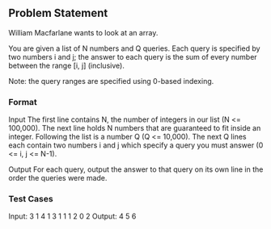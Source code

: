 ## Problem Statement 
William Macfarlane wants to look at an array.

You are given a list of N numbers and Q queries. Each query is specified by two numbers i and j; the answer to each query is the sum of every number between the range [i, j] (inclusive).

Note: the query ranges are specified using 0-based indexing.

### Format

Input
The first line contains N, the number of integers in our list (N <= 100,000). The next line holds N numbers that are guaranteed to fit inside an integer. Following the list is a number Q (Q <= 10,000). The next Q lines each contain two numbers i and j which specify a query you must answer (0 <= i, j <= N-1).

Output
For each query, output the answer to that query on its own line in the order the queries were made.

### Test Cases
Input:
3
1 4 1
3
1 1
1 2
0 2
Output:
4
5
6
